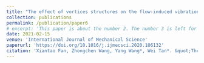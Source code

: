 ```yaml
---
title: "The effect of vortices structures on the flow-induced vibration of three flexible tandem cylinders"
collection: publications
permalink: /publication/paper6
# excerpt: 'This paper is about the number 2. The number 3 is left for future work.'
date: 2021-02-15
venue: 'International Journal of Mechanical Science'
paperurl: 'https://doi.org/10.1016/j.ijmecsci.2020.106132'
citation: 'Xiantao Fan, Zhongchen Wang, Yang Wang*, Wei Tan*. &quot;The effect of vortices structures on the flow-induced vibration of three flexible tandem cylinders.&quot; <i>International Journal of Mechanical Science</i>. 2021, 192, 106132.'
---
```

<!-- This paper is about the number 2. The number 3 is left for future work.

[Download paper here](http://academicpages.github.io/files/paper2.pdf)

Recommended citation: Your Name, You. (2010). "Paper Title Number 2." <i>Journal 1</i>. 1(2). -->